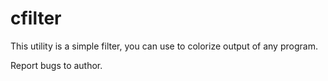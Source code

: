 cfilter
=======

This utility is a simple filter, you can use to colorize output of any program.

Report bugs to author.
